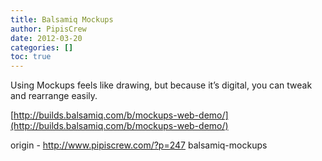 ```yaml
---
title: Balsamiq Mockups
author: PipisCrew
date: 2012-03-20
categories: []
toc: true
---
```


Using Mockups feels like drawing, but because it’s digital, you can tweak and rearrange easily.

[http://builds.balsamiq.com/b/mockups-web-demo/](http://builds.balsamiq.com/b/mockups-web-demo/)

origin - http://www.pipiscrew.com/?p=247 balsamiq-mockups